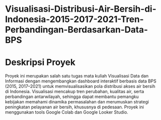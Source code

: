 # Visualisasi-Distribusi-Air-Bersih-di-Indonesia-2015-2017-2021-Tren-Perbandingan-Berdasarkan-Data-BPS

# Deskripsi Proyek
Proyek ini merupakan salah satu tugas mata kuliah Visualisasi Data dan Informasi dengan mengembangkan dashboard interaktif berbasis data BPS (2015, 2017–2021) untuk memvisualisasikan pola distribusi akses air bersih di Indonesia. Visualisasi mencakup tren perubahan, kualitas air, serta perbandingan antarwilayah, sehingga dapat membantu pemangku kebijakan memahami dinamika permasalahan dan merumuskan strategi peningkatan pelayanan air bersih, khususnya di pedesaan. Proyek ini menggunakan tools Google Colab dan Google Looker Studio.
